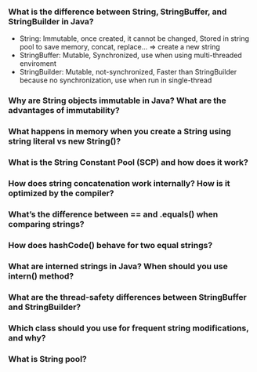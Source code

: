 ### What is the difference between String, StringBuffer, and StringBuilder in Java?
- String: Immutable, once created, it cannot be changed, Stored in string pool to save memory, concat, replace... => create a new string
- StringBuffer: Mutable, Synchronized, use when using multi-threaded enviroment
- StringBuilder: Mutable, not-synchronized, Faster than StringBuilder because no synchronization, use when run in single-thread

### Why are String objects immutable in Java? What are the advantages of immutability?

### What happens in memory when you create a String using string literal vs new String()?

### What is the String Constant Pool (SCP) and how does it work?

### How does string concatenation work internally? How is it optimized by the compiler?

### What’s the difference between == and .equals() when comparing strings?

### How does hashCode() behave for two equal strings?

### What are interned strings in Java? When should you use intern() method?

### What are the thread-safety differences between StringBuffer and StringBuilder?

### Which class should you use for frequent string modifications, and why?

### What is String pool?